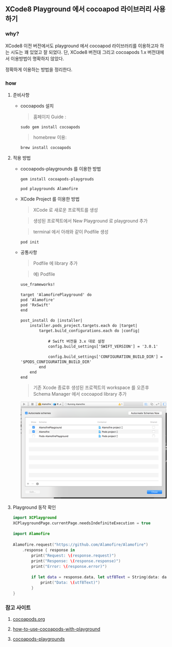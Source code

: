 ## XCode8 Playground 에서 cocoapod 라이브러리 사용하기

### why?
XCode8 이전 버전에서도 playground 에서 cocoapod 라이브러리를 이용하고자 하는 시도는 꽤 있었고 잘 되었다.
단, XCode8 버전대 그리고 cocoapods 1.x 버전대에서 이용방법이 명확하지 않았다.

정확하게 이용하는 방법을 정리한다.

### how

1. 준비사항
	* cocoapods 설치
	
		> 홈페이지 Guide :
	
		~~~
		sudo gem install cocoapods
		~~~
	
		> homebrew 이용: 
	
		~~~
		brew install cocoapods
		~~~
	
2. 적용 방법
	* cocoapods-playgrounds 를 이용한 방법
	
		> 
		~~~
		gem install cocoapods-playgrouds
		~~~
	
		> 
		~~~
		pod playgrounds Alamofire
		~~~
	
	
	* XCode Project 를 이용한 방법
	
		> XCode 로 새로운 프로젝트를 생성
	
		> 생성된 프로젝트에서 New Playground 로 playground 추가
	
		> terminal 에서 아래와 같이 Podfile 생성
	
		~~~
		pod init
		~~~
	
	* 공통사항
	
		> Podfile 에 library 추가
	
		> 예) Podfile 
	
		~~~
		use_frameworks!

		target 'AlamofirePlayground' do
		pod 'Alamofire'
		pod 'RxSwift'
		end

		post_install do |installer|
			installer.pods_project.targets.each do |target|
				target.build_configurations.each do |config|
				
					# Swift 버전을 3.x 대로 설정
					config.build_settings['SWIFT_VERSION'] = '3.0.1'

					config.build_settings['CONFIGURATION_BUILD_DIR'] = '$PODS_CONFIGURATION_BUILD_DIR'
				end
			end
		end
		~~~
	
		> 기존 Xcode 종료후 생성된 프로젝트의 workspace 를 오픈후 Schema Manager 에서 cocoapod library 추가
	
		![Manage schema](https://github.com/hyuni/Blog-Swift/raw/master/Content/image/manage_schema.png)
		
3. Playground 동작 확인
	
	~~~swift
	import XCPlayground
	XCPlaygroundPage.currentPage.needsIndefiniteExecution = true

	import Alamofire

	Alamofire.request("https://github.com/Alamofire/Alamofire")
		.response { response in
			print("Request: \(response.request)")
			print("Response: \(response.response)")
			print("Error: \(response.error)")
        
			if let data = response.data, let utf8Text = String(data: data, encoding: .utf8) {
				print("Data: \(utf8Text)")
			}
	}
	~~~		


### 참고 사이트
1. [cocoapods.org](https://guides.cocoapods.org/syntax/podfile.html#abstract_target)

2. [how-to-use-cocoapods-with-playground](http://stackoverflow.com/questions/33367609/how-to-use-cocoapods-with-playground)

3. [cocoapods-playgrounds](https://github.com/segiddins/ThisCouldBeUsButYouPlaying) 




